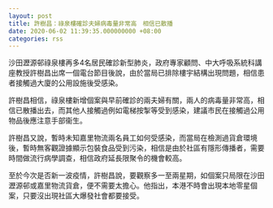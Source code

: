 ```yaml
---
layout: post
title: 許樹昌：祿泉樓確診夫婦病毒量非常高　相信已散播
date: 2020-06-02 11:39:35.000000000 +08:00
categories: rss
---
```


沙田瀝源邨祿泉樓再多4名居民確診新型肺炎，政府專家顧問、中大呼吸系統科講座教授許樹昌出席一個電台節目後說，由於當局已排除樓宇結構出現問題，相信患者接觸過大廈的公用設施後受感染。

許樹昌相信，祿泉樓新增個案與早前確診的兩夫婦有關，兩人的病毒量非常高，相信已散播出去，而其他人接觸過例如電梯按掣等受到感染，建議市民在接觸過公用物品後應注意手部衞生。

許樹昌又說，暫時未知嘉里物流兩名員工如何受感染，而當局在檢測過貨倉環境後，暫時無客觀證據顯示包裝食品受到污染，相信是由於社區有隱形傳播者，需要時間做流行病學調查，相信政府延長限聚令的機會較高。

至於今次是否新一波疫情，許樹昌說，要觀察多一至兩星期，如個案只局限在沙田瀝源邨或嘉里物流貨倉，便不需要太擔心。他指出，本港不時會出現本地零星個案，只要沒出現社區大爆發社會都要接受。
